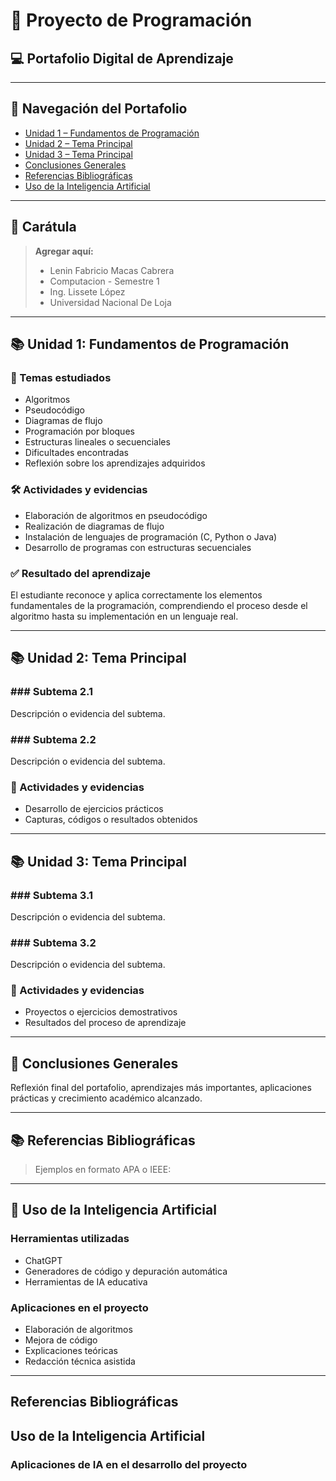 # 📘 Proyecto de Programación
## 💻 Portafolio Digital de Aprendizaje

---

## 📌 Navegación del Portafolio
- [Unidad 1 – Fundamentos de Programación](unidad1.md)
- [Unidad 2 – Tema Principal](unidad2.md)
- [Unidad 3 – Tema Principal](unidad3.md)
- [Conclusiones Generales](conclusiones.md)
- [Referencias Bibliográficas](referencias.md)
- [Uso de la Inteligencia Artificial](ia.md)

---

## 🧾 Carátula
> **Agregar aquí:**
> - Lenin Fabricio Macas Cabrera
> - Computacion - Semestre 1
> - Ing. Lissete López
> - Universidad Nacional De Loja

---

## 📚 Unidad 1: Fundamentos de Programación

### 🎯 Temas estudiados
- Algoritmos
- Pseudocódigo
- Diagramas de flujo
- Programación por bloques
- Estructuras lineales o secuenciales
- Dificultades encontradas
- Reflexión sobre los aprendizajes adquiridos

### 🛠️ Actividades y evidencias
- Elaboración de algoritmos en pseudocódigo
- Realización de diagramas de flujo
- Instalación de lenguajes de programación (C, Python o Java)
- Desarrollo de programas con estructuras secuenciales

### ✅ Resultado del aprendizaje
El estudiante reconoce y aplica correctamente los elementos fundamentales de la programación, comprendiendo el proceso desde el algoritmo hasta su implementación en un lenguaje real.

---

## 📚 Unidad 2: Tema Principal

### ### Subtema 2.1
Descripción o evidencia del subtema.

### ### Subtema 2.2
Descripción o evidencia del subtema.

### 📎 Actividades y evidencias
- Desarrollo de ejercicios prácticos
- Capturas, códigos o resultados obtenidos

---

## 📚 Unidad 3: Tema Principal

### ### Subtema 3.1
Descripción o evidencia del subtema.

### ### Subtema 3.2
Descripción o evidencia del subtema.

### 📎 Actividades y evidencias
- Proyectos o ejercicios demostrativos
- Resultados del proceso de aprendizaje

---

## 🧠 Conclusiones Generales
Reflexión final del portafolio, aprendizajes más importantes, aplicaciones prácticas y crecimiento académico alcanzado.

---

## 📚 Referencias Bibliográficas
> Ejemplos en formato APA o IEEE:


---

## 🤖 Uso de la Inteligencia Artificial

### Herramientas utilizadas
- ChatGPT
- Generadores de código y depuración automática
- Herramientas de IA educativa

### Aplicaciones en el proyecto
- Elaboración de algoritmos
- Mejora de código
- Explicaciones teóricas
- Redacción técnica asistida

---

## Referencias Bibliográficas

## Uso de la Inteligencia Artificial
### Aplicaciones de IA en el desarrollo del proyecto
